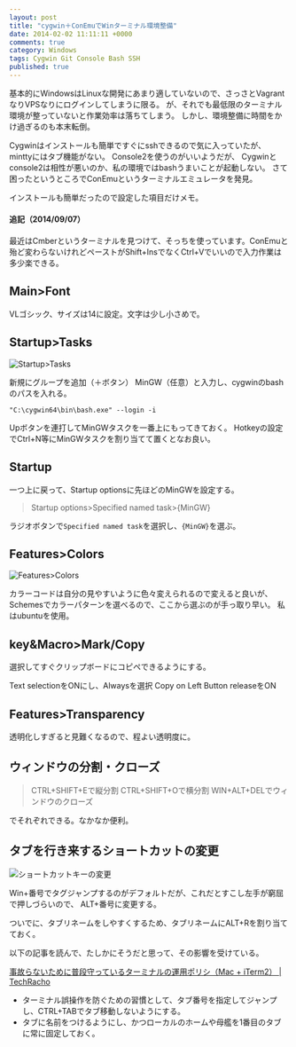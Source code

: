 ```yaml
---
layout: post
title: "cygwin＋ConEmuでWinターミナル環境整備"
date: 2014-02-02 11:11:11 +0000
comments: true
category: Windows
tags: Cygwin Git Console Bash SSH
published: true
---
```


基本的にWindowsはLinuxな開発にあまり適していないので、さっさとVagrantなりVPSなりにログインしてしまうに限る。
が、それでも最低限のターミナル環境が整っていないと作業効率は落ちてしまう。
しかし、環境整備に時間をかけ過ぎるのも本末転倒。

Cygwinはインストールも簡単ですぐにsshできるので気に入っていたが、minttyにはタブ機能がない。
Console2を使うのがいいようだが、
Cygwinとconsole2は相性が悪いのか、私の環境ではbashうまいことが起動しない。
さて困ったというところでConEmuというターミナルエミュレータを発見。

インストールも簡単だったので設定した項目だけメモ。

#### 追記（2014/09/07）
最近はCmberというターミナルを見つけて、そっちを使っています。ConEmuと殆ど変わらないけれどペーストがShift+InsでなくCtrl+Vでいいので入力作業は多少楽できる。

## Main>Font
VLゴシック、サイズは14に設定。文字は少し小さめで。

## Startup>Tasks

![Startup>Tasks](/images/article/conemu-1.png)

新規にグループを追加（＋ボタン）
MinGW（任意）と入力し、cygwinのbashのパスを入れる。

```
"C:\cygwin64\bin\bash.exe" --login -i
```

Upボタンを連打してMinGWタスクを一番上にもってきておく。
Hotkeyの設定でCtrl+N等にMinGWタスクを割り当てて置くとなお良い。

## Startup

一つ上に戻って、Startup optionsに先ほどのMinGWを設定する。

> Startup options>Specified named task>{MinGW}

ラジオボタンで`Specified named task`を選択し、`{MinGW}`を選ぶ。

## Features>Colors

![Features>Colors](/images/article/conemu-2.png)

カラーコードは自分の見やすいように色々変えられるので変えると良いが、
Schemesでカラーパターンを選べるので、ここから選ぶのが手っ取り早い。
私はubuntuを使用。

## key&Macro>Mark/Copy

選択してすぐクリップボードにコピペできるようにする。

Text selectionをONにし、Alwaysを選択
Copy on Left Button releaseをON

## Features>Transparency
透明化しすぎると見難くなるので、程よい透明度に。

## ウィンドウの分割・クローズ

> CTRL+SHIFT+Eで縦分割
> CTRL+SHIFT+Oで横分割
> WIN+ALT+DELでウィンドウのクローズ

でそれぞれできる。なかなか便利。

## タブを行き来するショートカットの変更

![ショートカットキーの変更](/images/article/conemu-3.png)

Win+番号でタグジャンプするのがデフォルトだが、これだとすこし左手が窮屈で押しづらいので、
ALT+番号に変更する。

ついでに、タブリネームをしやすくするため、タブリネームにALT+Rを割り当てておく。

以下の記事を読んで、たしかにそうだと思って、その影響を受けている。

[事故らないために普段守っているターミナルの運用ポリシ（Mac + iTerm2） | TechRacho](http://techracho.bpsinc.jp/morimorihoge/2014_01_12/15093?utm_source=dlvr.it&utm_medium=twitter)

- ターミナル誤操作を防ぐための習慣として、タブ番号を指定してジャンプし、CTRL+TABでタブ移動しないようにする。
- タブに名前をつけるようにし、かつローカルのホームや母艦を1番目のタブに常に固定しておく。
